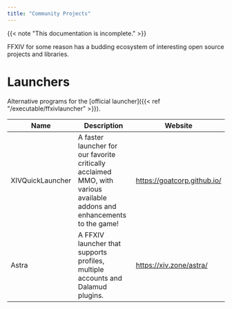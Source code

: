 ```yaml
---
title: "Community Projects"
---
```


{{< note "This documentation is incomplete." >}}

FFXIV for some reason has a budding ecosystem of interesting open source projects and libraries.

# Launchers

Alternative programs for the [official launcher]({{< ref "/executable/ffxivlauncher" >}}).

| Name | Description | Website |
| --- | --- | --- |
| XIVQuickLauncher | A faster launcher for our favorite critically acclaimed MMO, with various available addons and enhancements to the game! | https://goatcorp.github.io/ |
| Astra | A FFXIV launcher that supports profiles, multiple accounts and Dalamud plugins. | https://xiv.zone/astra/ |
